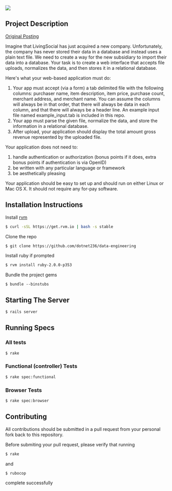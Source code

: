 <a href='https://travis-ci.org/dotnet236/data-engineering'>
  <img src='https://api.travis-ci.org/dotnet236/data-engineering.png' />
</a>

## Project Description
[Original Posting](https://github.com/lschallenges/data-engineering)

Imagine that LivingSocial has just acquired a new company.  Unfortunately, the company has never stored their data in a database and instead uses a plain text file.  We need to create a way for the new subsidiary to import their data into a database.  Your task is to create a web interface that accepts file uploads, normalizes the data, and then stores it in a relational database.

Here's what your web-based application must do:

1. Your app must accept (via a form) a tab delimited file with the following columns: purchaser name, item description, item price, purchase count, merchant address, and merchant name.  You can assume the columns will always be in that order, that there will always be data in each column, and that there will always be a header line.  An example input file named example_input.tab is included in this repo.
1. Your app must parse the given file, normalize the data, and store the information in a relational database.
1. After upload, your application should display the total amount gross revenue represented by the uploaded file.

Your application does not need to:

1. handle authentication or authorization (bonus points if it does, extra bonus points if authentication is via OpenID)
1. be written with any particular language or framework
1. be aesthetically pleasing

Your application should be easy to set up and should run on either Linux or Mac OS X.  It should not require any for-pay software.

## Installation Instructions

Install [rvm](https://rvm.io/)
```bash
$ curl -sSL https://get.rvm.io | bash -s stable
```

Clone the repo
```bash
$ git clone https://github.com/dotnet236/data-engineering
```

Install ruby if prompted
```bash
$ rvm install ruby-2.0.0-p353
```

Bundle the project gems
```
$ bundle --binstubs
```

## Starting The Server

```bash
$ rails server
```

## Running Specs
### All tests
```bash
$ rake
```
### Functional (controller) Tests
```bash
$ rake spec:functional
```
### Browser Tests
```bash
$ rake spec:browser
```

## Contributing
All contributions should be submitted in a pull request from your
personal fork back to this repository.

Before submiting your pull request, please verify that running
```bash
$ rake
```
and
```bash
$ rubocop
```
complete successfully
